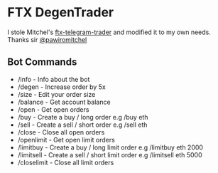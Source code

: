 # FTX DegenTrader
I stole Mitchel's [ftx-telegram-trader](https://github.com/pawiromitchel/ftx-telegram-trader) and modified it to my own needs. Thanks sir [@pawiromitchel](https://github.com/pawiromitchel)

## Bot Commands
- /info - Info about the bot
- /degen - Increase order by 5x
- /size - Edit your order size
- /balance - Get account balance
- /open - Get open orders
- /buy - Create a buy / long order e.g /buy eth
- /sell - Create a sell / short order e.g /sell eth
- /close - Close all open orders
- /openlimit - Get open limit orders
- /limitbuy - Create a buy / long limit order e.g /limitbuy eth 2000
- /limitsell - Create a sell / short limit order e.g /limitsell eth 5000
- /closelimit - Close all limit orders
